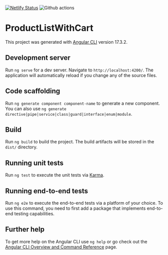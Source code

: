 [![Netlify Status](https://api.netlify.com/api/v1/badges/f0771ac2-e4de-408e-81cf-c87aa2b49fd0/deploy-status)](https://app.netlify.com/sites/ktscates-product-list-with-cart/deploys)
![Github actions](https://github.com/ktscates/product-list-with-cart/actions/workflows/node.js.yml/badge.svg)


# ProductListWithCart

This project was generated with [Angular CLI](https://github.com/angular/angular-cli) version 17.3.2.

## Development server

Run `ng serve` for a dev server. Navigate to `http://localhost:4200/`. The application will automatically reload if you change any of the source files.

## Code scaffolding

Run `ng generate component component-name` to generate a new component. You can also use `ng generate directive|pipe|service|class|guard|interface|enum|module`.

## Build

Run `ng build` to build the project. The build artifacts will be stored in the `dist/` directory.

## Running unit tests

Run `ng test` to execute the unit tests via [Karma](https://karma-runner.github.io).

## Running end-to-end tests

Run `ng e2e` to execute the end-to-end tests via a platform of your choice. To use this command, you need to first add a package that implements end-to-end testing capabilities.

## Further help

To get more help on the Angular CLI use `ng help` or go check out the [Angular CLI Overview and Command Reference](https://angular.io/cli) page.
